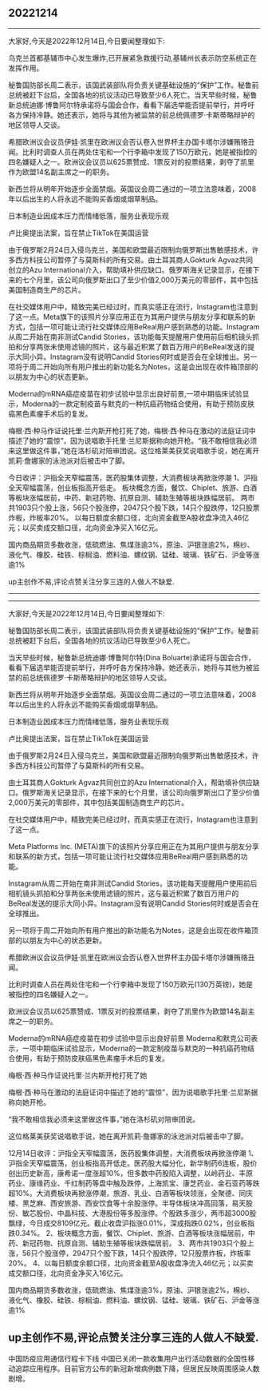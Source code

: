 ## 20221214

---

大家好,今天是2022年12月14日,今日要闻整理如下:

乌克兰首都基辅市中心发生爆炸,已开展紧急救援行动,基辅州长表示防空系统正在发挥作用。

秘鲁国防部长周二表示，该国武装部队将负责关键基础设施的“保护”工作。秘鲁前总统被赶下台后，全国各地的抗议活动已导致至少6人死亡。当天早些时候，秘鲁新总统迪娜·博鲁阿尔特承诺将与国会合作，看看下届选举能否提前举行，并呼吁各方保持冷静。她还表示，她将与其他为被监禁的前总统佩德罗·卡斯蒂略辩护的地区领导人交谈。

希腊欧洲议会议员伊娃·凯里在欧洲议会否认卷入世界杯主办国卡塔尔涉嫌贿赂丑闻。比利时调查人员在两处住宅和一个行李箱中发现了150万欧元，她是被指控的四名嫌疑人之一。欧洲议会议员以625票赞成、1票反对的投票结果，剥夺了凯里作为欧盟14名副主席之一的职务。

新西兰将从明年开始逐步全面禁烟。英国议会周二通过的一项立法意味着，2008年以后出生的人将永远不能购买香烟或烟草制品。

日本制造业因成本压力而情绪低落，服务业表现乐观

卢比奥提出法案，旨在禁止TikTok在美国运营

由于俄罗斯2月24日入侵乌克兰，美国和欧盟最近限制向俄罗斯出售敏感技术，许多西方科技公司暂停了与莫斯科的所有交易。由土耳其商人Gokturk Agvaz共同创立的Azu International介入，帮助填补供应缺口。俄罗斯海关记录显示，在接下来的七个月里，该公司向俄罗斯出口了至少价值2,000万美元的零部件，其中包括美国制造商生产的芯片。

在社交媒体用户中，精致完美已经过时，而真实感正在流行，Instagram也注意到了这一点。Meta旗下的该照片分享应用正在为其用户提供与朋友分享和联系的新方式，包括一项可能让流行社交媒体应用BeReal用户感到熟悉的功能。Instagram从周二开始在南非测试Candid Stories，该功能每天提醒用户使用前后相机镜头抓拍和分享两张未使用滤镜的照片，这与最近积累了数百万用户的BeReal发送的提示大同小异。Instagram没有说明Candid Stories何时或是否会在全球推出。另一项将于周二开始向所有用户推出的新功能名为Notes，这是会出现在收件箱顶部的以朋友为中心的状态更新。

Moderna的mRNA癌症疫苗在初步试验中显示出良好前景,一项中期临床试验显示，Moderna的一款定制疫苗与默克的一种抗癌药物结合使用，有助于预防皮肤癌黑色素瘤手术后的复发。

梅根·西·种马作证说托里·兰内斯开枪打死了她，梅根·西·种马在激动的法庭证词中描述了她的“震惊”，因为说唱歌手托里·兰尼斯据称向她开枪。“我不敢相信我必须来这里做这件事，”她在洛杉矶对陪审团说。这位格莱美获奖说唱歌手说，她在离开凯莉·詹娜家的泳池派对后被击中了脚。

今日收评：沪指全天窄幅震荡，医药股集体调整，大消费板块再掀涨停潮 1、沪指全天窄幅震荡，创业板指高开低走。 板块概念方面，餐饮、Chiplet、旅游、白酒等板块涨幅居前，中药、新冠药物、抗原自测、辅助生殖等板块跌幅居前。 两市共1903只个股上涨，56只个股涨停，2947只个股下跌，14只个股跌停，12只股票炸板，炸板率20%。 以每日额度余额口径，北向资金截至A股收盘净流入46亿元；以买卖成交额口径，北向资金净买入16亿元。

国内商品期货多数收涨，低硫燃油、焦煤涨逾3%，原油、沪银涨逾2%，棉纱、液化气、橡胶、硅铁、棕榈油、燃料油、螺纹钢、锰硅、玻璃、铁矿石、沪金等涨逾1%

up主创作不易,评论点赞关注分享三连的人做人不缺爱.

---




---

大家好,今天是2022年12月14日,今日要闻整理如下:

秘鲁国防部长周二表示，该国武装部队将负责关键基础设施的“保护”工作。秘鲁前总统被赶下台后，全国各地的抗议活动已导致至少6人死亡。

当天早些时候，秘鲁新总统迪娜·博鲁阿尔特(Dina Boluarte)承诺将与国会合作，看看下届选举能否提前举行，并呼吁各方保持冷静。她还表示，她将与其他为被监禁的前总统佩德罗·卡斯蒂略辩护的地区领导人交谈。

新西兰将从明年开始逐步全面禁烟。英国议会周二通过的一项立法意味着，2008年以后出生的人将永远不能购买香烟或烟草制品。

日本制造业因成本压力而情绪低落，服务业表现乐观

卢比奥提出法案，旨在禁止TikTok在美国运营

由于俄罗斯2月24日入侵乌克兰，美国和欧盟最近限制向俄罗斯出售敏感技术，许多西方科技公司暂停了与莫斯科的所有交易。

由土耳其商人Gokturk Agvaz共同创立的Azu International介入，帮助填补供应缺口。俄罗斯海关记录显示，在接下来的七个月里，该公司向俄罗斯出口了至少价值2,000万美元的零部件，其中包括美国制造商生产的芯片。


在社交媒体用户中，精致完美已经过时，而真实感正在流行，Instagram也注意到了这一点。

Meta Platforms Inc. (META)旗下的该照片分享应用正在为其用户提供与朋友分享和联系的新方式，包括一项可能让流行社交媒体应用BeReal用户感到熟悉的功能。

Instagram从周二开始在南非测试Candid Stories，该功能每天提醒用户使用前后相机镜头抓拍和分享两张未使用滤镜的照片，这与最近积累了数百万用户的BeReal发送的提示大同小异。Instagram没有说明Candid Stories何时或是否会在全球推出。

另一项将于周二开始向所有用户推出的新功能名为Notes，这是会出现在收件箱顶部的以朋友为中心的状态更新。


希腊欧洲议会议员伊娃·凯里在欧洲议会否认卷入世界杯主办国卡塔尔涉嫌贿赂丑闻。

比利时调查人员在两处住宅和一个行李箱中发现了150万欧元(130万英镑)，她是被指控的四名嫌疑人之一。

欧洲议会议员以625票赞成、1票反对的投票结果，剥夺了凯里作为欧盟14名副主席之一的职务。


Moderna的mRNA癌症疫苗在初步试验中显示出良好前景
Moderna和默克公司表示，一项中期临床试验显示，Moderna的一款定制疫苗与默克的一种抗癌药物结合使用，有助于预防皮肤癌黑色素瘤手术后的复发。



梅根·西·种马作证说托里·兰内斯开枪打死了她

梅根·西·种马在激动的法庭证词中描述了她的“震惊”，因为说唱歌手托里·兰尼斯据称向她开枪。

“我不敢相信我必须来这里做这件事，”她在洛杉矶对陪审团说。

这位格莱美获奖说唱歌手说，她在离开凯莉·詹娜家的泳池派对后被击中了脚。


12月14日收评：沪指全天窄幅震荡，医药股集体调整，大消费板块再掀涨停潮 1、沪指全天窄幅震荡，创业板指高开低走。医药股大幅分化，新华制药6连板，股价创出历史新高，康希诺一度涨超10%，但多数中药股陷入调整，以岭药业、丰原药业、康缘药业、千红制药等盘中触及跌停，上海凯宝、康芝药业、金石亚药等跌超10%。大消费板块再掀涨停潮，旅游、乳业、白酒等板块领涨，全聚德、同庆楼、黑芝麻、西安旅游、西安饮食等十余股涨停。半导体板块冲高回落，易天股份、敏芯股份、中晶科技、大港股份等多股涨停。个股跌多涨少，两市超3000股飘绿，今日成交8109亿元。截止收盘沪指涨0.01%，深成指跌0.02%，创业板指跌0.34%。 2、板块概念方面，餐饮、Chiplet、旅游、白酒等板块涨幅居前，中药、新冠药物、抗原自测、辅助生殖等板块跌幅居前。 3、两市共1903只个股上涨，56只个股涨停，2947只个股下跌，14只个股跌停，12只股票炸板，炸板率20%。 4、以每日额度余额口径，北向资金截至A股收盘净流入46亿元；以买卖成交额口径，北向资金净买入16亿元。

国内商品期货多数收涨，低硫燃油、焦煤涨逾3%，原油、沪银涨逾2%，棉纱、液化气、橡胶、硅铁、棕榈油、燃料油、螺纹钢、锰硅、玻璃、铁矿石、沪金等涨逾1%

up主创作不易,评论点赞关注分享三连的人做人不缺爱.
---




中国防疫应用通信行程卡下线
中国已关闭一款收集用户出行活动数据的全国性移动追踪应用程序。目前官方公布的新冠新增病例数下降，但居民反映周围感染人数剧增。